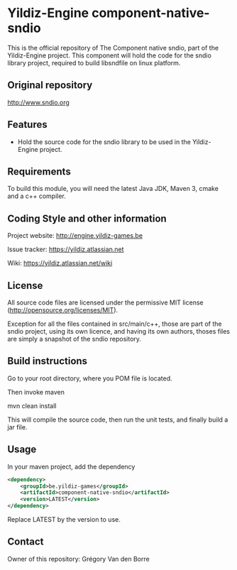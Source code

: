 # Yildiz-Engine component-native-sndio

This is the official repository of The Component native sndio, part of the Yildiz-Engine project.
This component will hold the code for the sndio library project, required to build libsndfile on linux platform.

## Original repository
http://www.sndio.org

## Features

* Hold the source code for the sndio library to be used in the Yildiz-Engine project.

## Requirements

To build this module, you will need the latest Java JDK, Maven 3, cmake and a c++ compiler.

## Coding Style and other information

Project website:
http://engine.yildiz-games.be

Issue tracker:
https://yildiz.atlassian.net

Wiki:
https://yildiz.atlassian.net/wiki

## License

All source code files are licensed under the permissive MIT license
(http://opensource.org/licenses/MIT).

Exception for all the files contained in src/main/c++, those are part of the sndio project, using its own licence, and having its own authors, thoses files are simply a snapshot of the sndio repository.

## Build instructions

Go to your root directory, where you POM file is located.

Then invoke maven

mvn clean install

This will compile the source code, then run the unit tests, and finally build a jar file.

## Usage

In your maven project, add the dependency

```xml
<dependency>
    <groupId>be.yildiz-games</groupId>
    <artifactId>component-native-sndio</artifactId>
    <version>LATEST</version>
</dependency>
```
Replace LATEST by the version to use.

## Contact
Owner of this repository: Grégory Van den Borre
